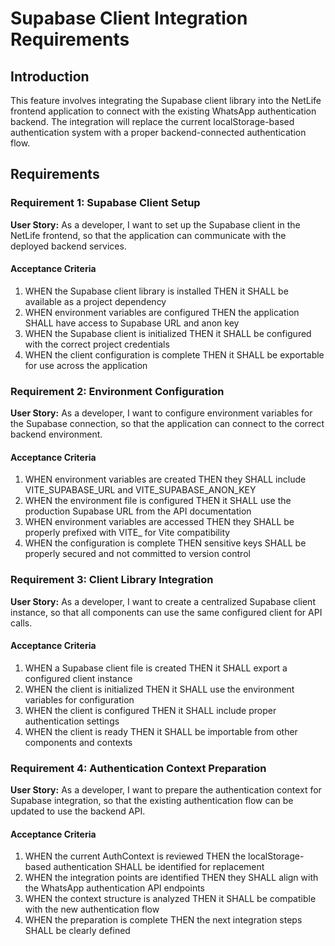 # Supabase Client Integration Requirements

## Introduction

This feature involves integrating the Supabase client library into the NetLife frontend application to connect with the existing WhatsApp authentication backend. The integration will replace the current localStorage-based authentication system with a proper backend-connected authentication flow.

## Requirements

### Requirement 1: Supabase Client Setup

**User Story:** As a developer, I want to set up the Supabase client in the NetLife frontend, so that the application can communicate with the deployed backend services.

#### Acceptance Criteria

1. WHEN the Supabase client library is installed THEN it SHALL be available as a project dependency
2. WHEN environment variables are configured THEN the application SHALL have access to Supabase URL and anon key
3. WHEN the Supabase client is initialized THEN it SHALL be configured with the correct project credentials
4. WHEN the client configuration is complete THEN it SHALL be exportable for use across the application

### Requirement 2: Environment Configuration

**User Story:** As a developer, I want to configure environment variables for the Supabase connection, so that the application can connect to the correct backend environment.

#### Acceptance Criteria

1. WHEN environment variables are created THEN they SHALL include VITE_SUPABASE_URL and VITE_SUPABASE_ANON_KEY
2. WHEN the environment file is configured THEN it SHALL use the production Supabase URL from the API documentation
3. WHEN environment variables are accessed THEN they SHALL be properly prefixed with VITE_ for Vite compatibility
4. WHEN the configuration is complete THEN sensitive keys SHALL be properly secured and not committed to version control

### Requirement 3: Client Library Integration

**User Story:** As a developer, I want to create a centralized Supabase client instance, so that all components can use the same configured client for API calls.

#### Acceptance Criteria

1. WHEN a Supabase client file is created THEN it SHALL export a configured client instance
2. WHEN the client is initialized THEN it SHALL use the environment variables for configuration
3. WHEN the client is configured THEN it SHALL include proper authentication settings
4. WHEN the client is ready THEN it SHALL be importable from other components and contexts

### Requirement 4: Authentication Context Preparation

**User Story:** As a developer, I want to prepare the authentication context for Supabase integration, so that the existing authentication flow can be updated to use the backend API.

#### Acceptance Criteria

1. WHEN the current AuthContext is reviewed THEN the localStorage-based authentication SHALL be identified for replacement
2. WHEN the integration points are identified THEN they SHALL align with the WhatsApp authentication API endpoints
3. WHEN the context structure is analyzed THEN it SHALL be compatible with the new authentication flow
4. WHEN the preparation is complete THEN the next integration steps SHALL be clearly defined
